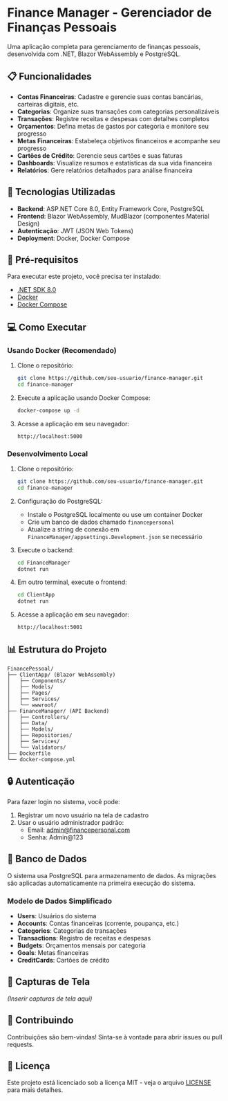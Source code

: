 # Finance Manager - Gerenciador de Finanças Pessoais

Uma aplicação completa para gerenciamento de finanças pessoais, desenvolvida com .NET, Blazor WebAssembly e PostgreSQL.

## 📋 Funcionalidades

- **Contas Financeiras**: Cadastre e gerencie suas contas bancárias, carteiras digitais, etc.
- **Categorias**: Organize suas transações com categorias personalizáveis
- **Transações**: Registre receitas e despesas com detalhes completos
- **Orçamentos**: Defina metas de gastos por categoria e monitore seu progresso
- **Metas Financeiras**: Estabeleça objetivos financeiros e acompanhe seu progresso
- **Cartões de Crédito**: Gerencie seus cartões e suas faturas
- **Dashboards**: Visualize resumos e estatísticas da sua vida financeira
- **Relatórios**: Gere relatórios detalhados para análise financeira

## 🔧 Tecnologias Utilizadas

- **Backend**: ASP.NET Core 8.0, Entity Framework Core, PostgreSQL
- **Frontend**: Blazor WebAssembly, MudBlazor (componentes Material Design)
- **Autenticação**: JWT (JSON Web Tokens)
- **Deployment**: Docker, Docker Compose

## 🚀 Pré-requisitos

Para executar este projeto, você precisa ter instalado:

- [.NET SDK 8.0](https://dotnet.microsoft.com/download/dotnet/8.0)
- [Docker](https://www.docker.com/products/docker-desktop)
- [Docker Compose](https://docs.docker.com/compose/install/)

## 💻 Como Executar

### Usando Docker (Recomendado)

1. Clone o repositório:
   ```bash
   git clone https://github.com/seu-usuario/finance-manager.git
   cd finance-manager
   ```

2. Execute a aplicação usando Docker Compose:
   ```bash
   docker-compose up -d
   ```

3. Acesse a aplicação em seu navegador:
   ```
   http://localhost:5000
   ```

### Desenvolvimento Local

1. Clone o repositório:
   ```bash
   git clone https://github.com/seu-usuario/finance-manager.git
   cd finance-manager
   ```

2. Configuração do PostgreSQL:
   - Instale o PostgreSQL localmente ou use um container Docker
   - Crie um banco de dados chamado `financepersonal`
   - Atualize a string de conexão em `FinanceManager/appsettings.Development.json` se necessário

3. Execute o backend:
   ```bash
   cd FinanceManager
   dotnet run
   ```

4. Em outro terminal, execute o frontend:
   ```bash
   cd ClientApp
   dotnet run
   ```

5. Acesse a aplicação em seu navegador:
   ```
   http://localhost:5001
   ```

## 📊 Estrutura do Projeto

```
FinancePessoal/
├── ClientApp/ (Blazor WebAssembly)
│   ├── Components/
│   ├── Models/
│   ├── Pages/
│   ├── Services/
│   └── wwwroot/
├── FinanceManager/ (API Backend)
│   ├── Controllers/
│   ├── Data/
│   ├── Models/
│   ├── Repositories/
│   ├── Services/
│   └── Validators/
├── Dockerfile
└── docker-compose.yml
```

## 🔒 Autenticação

Para fazer login no sistema, você pode:

1. Registrar um novo usuário na tela de cadastro
2. Usar o usuário administrador padrão:
   - Email: admin@financepersonal.com
   - Senha: Admin@123

## 💾 Banco de Dados

O sistema usa PostgreSQL para armazenamento de dados. As migrações são aplicadas automaticamente na primeira execução do sistema.

### Modelo de Dados Simplificado

- **Users**: Usuários do sistema
- **Accounts**: Contas financeiras (corrente, poupança, etc.)
- **Categories**: Categorias de transações
- **Transactions**: Registro de receitas e despesas
- **Budgets**: Orçamentos mensais por categoria
- **Goals**: Metas financeiras
- **CreditCards**: Cartões de crédito

## 📱 Capturas de Tela

_(Inserir capturas de tela aqui)_

## 🤝 Contribuindo

Contribuições são bem-vindas! Sinta-se à vontade para abrir issues ou pull requests.

## 📜 Licença

Este projeto está licenciado sob a licença MIT - veja o arquivo [LICENSE](LICENSE) para mais detalhes.
